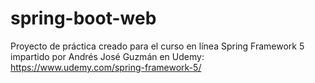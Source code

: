 # spring-boot-web

Proyecto de práctica creado para el curso en línea Spring Framework 5 impartido por Andrés José Guzmán en Udemy: 
https://www.udemy.com/spring-framework-5/
